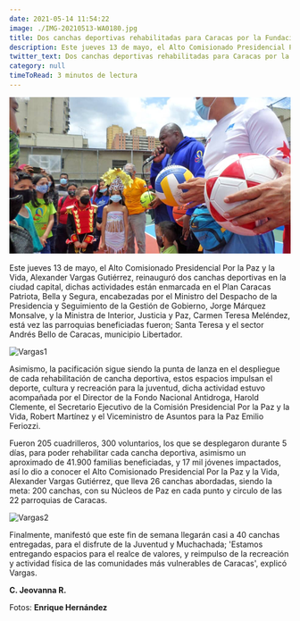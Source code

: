 ```yaml
---
date: 2021-05-14 11:54:22
image: ./IMG-20210513-WA0180.jpg
title: Dos canchas deportivas rehabilitadas para Caracas por la Fundación Movimiento Por la Paz y la Vida y el Fondo Nacional Antidrogas (FONA) 
description: Este jueves 13 de mayo, el Alto Comisionado Presidencial Por la Paz y la Vida, Alexander Vargas Gutiérrez, reinauguró dos canchas deportivas en la ciudad capital, dichas actividades están enmarcada en el Plan Caracas Patriota, Bella y Segura
twitter_text: Dos canchas deportivas rehabilitadas para Caracas por la Fundación Movimiento Por la Paz y la Vida y el Fondo Nacional Antidrogas (FONA)
category: null
timeToRead: 3 minutos de lectura
---
```

![Vargas](./IMG-20210513-WA0180.jpg)

Este jueves 13 de mayo, el Alto Comisionado Presidencial Por la Paz y la Vida, Alexander Vargas Gutiérrez, reinauguró dos canchas deportivas en la ciudad capital, dichas actividades están enmarcada en el Plan Caracas Patriota, Bella y Segura, encabezadas por el Ministro del Despacho de la Presidencia y Seguimiento de la Gestión de Gobierno, Jorge Márquez Monsalve, y la Ministra de Interior, Justicia y Paz, Carmen Teresa Meléndez, está vez las parroquias beneficiadas fueron; Santa Teresa y el sector Andrés Bello de Caracas, municipio Libertador.


![Vargas1](https://res.cloudinary.com/movimiento-por-la-paz-y-la-vida/image/upload/v1621001251/blog/2021-05-13/IMG-20210513-WA0186_tten2l.webp)

Asimismo, la pacificación sigue siendo la punta de lanza en el despliegue de cada rehabilitación de cancha deportiva, estos espacios impulsan el deporte, cultura y recreación para la juventud, dicha actividad estuvo acompañada por el Director de la Fondo Nacional Antidroga, Harold Clemente, el Secretario Ejecutivo de la Comisión Presidencial Por la Paz y la Vida, Robert Martínez y el Viceministro de Asuntos para la Paz Emilio Feriozzi. 

Fueron 205 cuadrilleros, 300 voluntarios, los que se desplegaron durante 5 días, para poder rehabilitar cada cancha deportiva, asimismo un aproximado de 41.900 familias beneficiadas, y 17 mil jóvenes impactados, así lo dio a conocer el Alto Comisionado Presidencial Por la Paz y la Vida, Alexander Vargas Gutiérrez, que lleva 26 canchas abordadas, siendo la meta: 200 canchas, con su Núcleos de Paz en cada punto y circulo de las 22 parroquias de Caracas. 

![Vargas2](https://res.cloudinary.com/movimiento-por-la-paz-y-la-vida/image/upload/v1621001252/blog/2021-05-13/IMG-20210513-WA0181_xcghho.webp)

Finalmente, manifestó que este fin de semana llegarán casi a 40 canchas entregadas, para el disfrute de la Juventud y Muchachada; 'Estamos entregando espacios para el realce de valores, y reimpulso de la recreación y actividad física de las comunidades más vulnerables de Caracas', explicó Vargas.

**C. Jeovanna R.**

Fotos: **Enrique Hernández**


